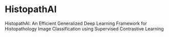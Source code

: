 # HistopathAI
HistopathAI: An Efficient Generalized Deep Learning Framework for Histopathology Image Classification using Supervised Contrastive Learning
